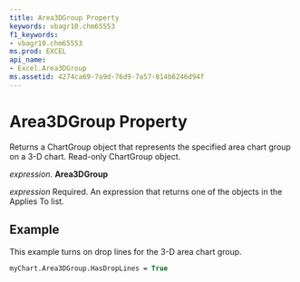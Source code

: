 ```yaml
---
title: Area3DGroup Property
keywords: vbagr10.chm65553
f1_keywords:
- vbagr10.chm65553
ms.prod: EXCEL
api_name:
- Excel.Area3DGroup
ms.assetid: 4274ca69-7a9d-76d9-7a57-814b6246d94f
---
```



# Area3DGroup Property

Returns a ChartGroup object that represents the specified area chart group on a 3-D chart. Read-only ChartGroup object.

 _expression_. **Area3DGroup**

 _expression_ Required. An expression that returns one of the objects in the Applies To list.


## Example

This example turns on drop lines for the 3-D area chart group.


```vb
myChart.Area3DGroup.HasDropLines = True
```



